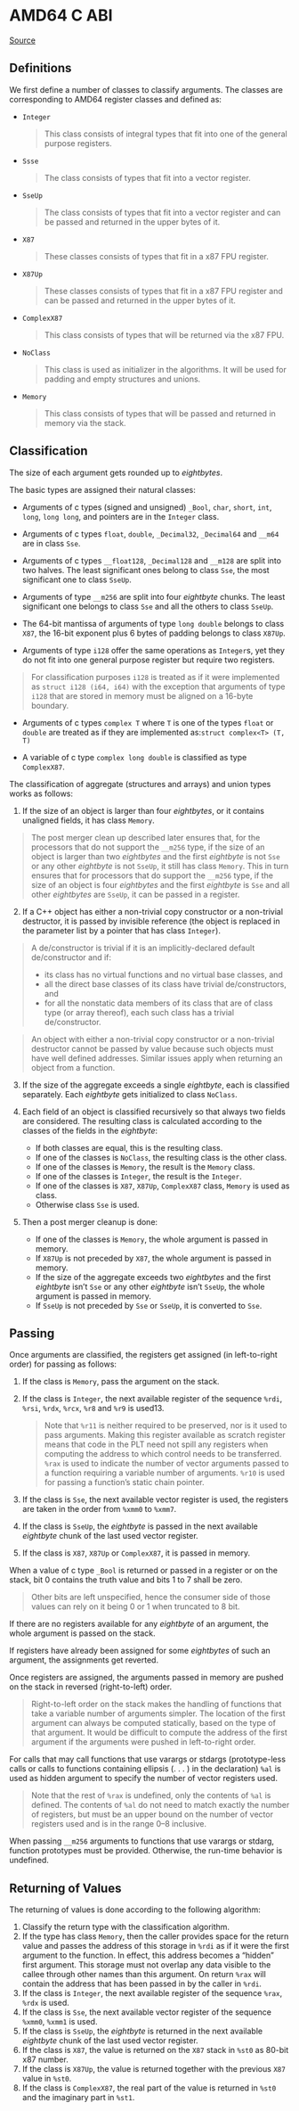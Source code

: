 # AMD64 C ABI
[Source](https://web.archive.org/web/20160801075146/http://www.x86-64.org/documentation/abi.pdf)


## Definitions

We first define a number of classes to classify arguments. The
classes are corresponding to AMD64 register classes and defined as:

- `Integer`
	> This class consists of integral types that fit into one of the general purpose registers.

- `Ssse`
	> The class consists of types that fit into a vector register.

- `SseUp`
	> The class consists of types that fit into a vector register and can be passed and returned in the upper bytes of it.

- ``X87``
	> These classes consists of types that fit in a x87 FPU register.

- `X87Up`
	> These classes consists of types that fit in a x87 FPU register and can be passed and returned in the upper bytes of it.

- `ComplexX87`
	> This class consists of types that will be returned via the x87 FPU.

- `NoClass`
	> This class is used as initializer in the algorithms. It will be used for padding and empty structures and unions.

- `Memory`
	> This class consists of types that will be passed and returned in memory via the stack.


## Classification

The size of each argument gets rounded up to *eightbytes*.

The basic types are assigned their natural classes:

- Arguments of c types (signed and unsigned) `_Bool`, `char`, `short`, `int`, `long`, `long long`, and pointers are in the `Integer` class.

- Arguments of c types `float`, `double`, `_Decimal32`, `_Decimal64` and `__m64` are in class `Sse`.

- Arguments of c types `__float128`, `_Decimal128` and `__m128` are split into two halves. The least significant ones belong to class `Sse`, the most significant one to class `SseUp`.

- Arguments of type `__m256` are split into four *eightbyte* chunks. The least significant one belongs to class `Sse` and all the others to class `SseUp`.

- The 64-bit mantissa of arguments of type `long double` belongs to class ``X87``, the 16-bit exponent plus 6 bytes of padding belongs to class `X87Up`.

- Arguments of type `i128` offer the same operations as `Integer`s, yet they do not fit into one general purpose register but require two registers.
> For classification purposes `i128` is treated as if it were implemented as `struct i128 (i64, i64)` with the exception that arguments of type `i128` that are stored in memory must be aligned on a 16-byte boundary.

- Arguments of c types `complex T` where `T` is one of the types `float` or `double`
  are treated as if they are implemented as:`struct complex<T> (T, T)`

- A variable of c type `complex long double` is classified as type `ComplexX87`.


The classification of aggregate (structures and arrays) and union types works
as follows:

1. If the size of an object is larger than four *eightbytes*, or it contains unaligned
fields, it has class `Memory`.
> The post merger clean up described later ensures that, for the processors that do not support
> the `__m256` type, if the size of an object is larger than two *eightbytes* and the first *eightbyte* is not
> `Sse` or any other *eightbyte* is not `SseUp`, it still has class `Memory`. This in turn ensures that for
> processors that do support the `__m256` type, if the size of an object is four *eightbytes* and the first
> *eightbyte* is `Sse` and all other *eightbytes* are `SseUp`, it can be passed in a register.

2. If a C++ object has either a non-trivial copy constructor or a non-trivial
destructor, it is passed by invisible reference (the object is replaced in the
parameter list by a pointer that has class `Integer`).
> A de/constructor is trivial if it is an implicitly-declared default de/constructor and if:
> - its class has no virtual functions and no virtual base classes, and
> - all the direct base classes of its class have trivial de/constructors, and
> - for all the nonstatic data members of its class that are of class type (or array thereof), each such class has a trivial de/constructor.

> An object with either a non-trivial copy constructor or a non-trivial destructor cannot be passed by value because such objects must have well defined addresses. Similar issues apply when returning an object from a function.

3. If the size of the aggregate exceeds a single *eightbyte*, each is classified
separately. Each *eightbyte* gets initialized to class `NoClass`.

4. Each field of an object is classified recursively so that always two fields are
considered. The resulting class is calculated according to the classes of the
fields in the *eightbyte*:
	- If both classes are equal, this is the resulting class.
	- If one of the classes is `NoClass`, the resulting class is the other class.
	- If one of the classes is `Memory`, the result is the `Memory` class.
	- If one of the classes is `Integer`, the result is the `Integer`.
	- If one of the classes is `X87`, `X87Up`, `ComplexX87` class, `Memory` is used as class.
	- Otherwise class `Sse` is used.

5. Then a post merger cleanup is done:
	- If one of the classes is `Memory`, the whole argument is passed in memory.
	- If `X87Up` is not preceded by `X87`, the whole argument is passed in memory.
	- If the size of the aggregate exceeds two *eightbytes* and the first *eightbyte* isn’t `Sse` or any other *eightbyte* isn’t `SseUp`, the whole argument is passed in memory.
	- If `SseUp` is not preceded by `Sse` or `SseUp`, it is converted to `Sse`.



## Passing

Once arguments are classified, the registers get assigned
(in left-to-right order) for passing as follows:

1. If the class is `Memory`, pass the argument on the stack.
2. If the class is `Integer`, the next available register of the sequence `%rdi`, `%rsi`, `%rdx`, `%rcx`, `%r8` and `%r9` is used13.
	> Note that `%r11` is neither required to be preserved, nor is it used to pass arguments. Making this register available as scratch register means that code in the PLT need not spill any registers when computing the address to which control needs to be transferred. `%rax` is used to indicate the number of vector arguments passed to a function requiring a variable number of arguments. `%r10`  is used for passing a function’s static chain pointer.

3. If the class is `Sse`, the next available vector register is used, the registers are taken in the order from `%xmm0` to `%xmm7`.
4. If the class is `SseUp`, the *eightbyte* is passed in the next available *eightbyte* chunk of the last used vector register.
5. If the class is `X87`, `X87Up` or `ComplexX87`, it is passed in memory.

When a value of c type `_Bool` is returned or passed in a register or on the stack,
bit 0 contains the truth value and bits 1 to 7 shall be zero.
> Other bits are left unspecified, hence the consumer side of those values can rely on it being 0 or 1 when truncated to 8 bit.

If there are no registers available for any *eightbyte* of an argument, the whole
argument is passed on the stack.

If registers have already been assigned for some
*eightbytes* of such an argument, the assignments get reverted.

Once registers are assigned, the arguments passed in memory are pushed on
the stack in reversed (right-to-left) order.
> Right-to-left order on the stack makes the handling of functions that take a variable number of arguments simpler. The location of the first argument can always be computed statically, based on the type of that argument. It would be difficult to compute the address of the first argument if the arguments were pushed in left-to-right order.

For calls that may call functions that use varargs or stdargs (prototype-less
calls or calls to functions containing ellipsis (. . . ) in the declaration) `%al` is used
as hidden argument to specify the number of vector registers used.
> Note that the rest of `%rax` is undefined, only the contents of `%al` is defined. The contents of `%al` do not need to match exactly the number of registers, but must be an upper bound on the number of vector registers used and is in the range 0–8 inclusive.

When passing `__m256` arguments to functions that use varargs or stdarg,
function prototypes must be provided. Otherwise, the run-time behavior is undefined.




## Returning of Values

The returning of values is done according to the following
algorithm:

1. Classify the return type with the classification algorithm.
2. If the type has class `Memory`, then the caller provides space for the return value and passes the address of this storage in `%rdi` as if it were the first argument to the function. In effect, this address becomes a “hidden” first argument. This storage must not overlap any data visible to the callee through other names than this argument. On return `%rax` will contain the address that has been passed in by the caller in `%rdi`.
3. If the class is `Integer`, the next available register of the sequence `%rax`, `%rdx` is  used.
4. If the class is `Sse`, the next available vector register of the sequence `%xmm0`, `%xmm1` is used.
5. If the class is `SseUp`, the *eightbyte* is returned in the next available *eightbyte* chunk of the last used vector register.
6. If the class is `X87`, the value is returned on the `X87` stack in `%st0` as 80-bit x87 number.
7. If the class is `X87Up`, the value is returned together with the previous `X87` value in `%st0`.
8. If the class is `ComplexX87`, the real part of the value is returned in `%st0` and the imaginary part in `%st1`.